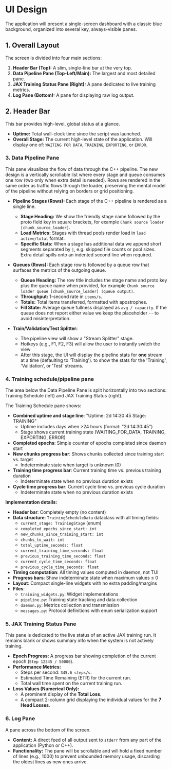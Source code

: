 # UI Design

The application will present a single-screen dashboard with a classic blue background, organized into several key, always-visible panes.

## 1. Overall Layout

The screen is divided into four main sections:

1. **Header Bar (Top):** A slim, single-line bar at the very top.
2. **Data Pipeline Pane (Top-Left/Main):** The largest and most detailed pane.
3. **JAX Training Status Pane (Right):** A pane dedicated to live training metrics.
4. **Log Pane (Bottom):** A pane for displaying raw log output.

## 2. Header Bar

This bar provides high-level, global status at a glance.

- **Uptime:** Total wall-clock time since the script was launched.
- **Overall Stage:** The current high-level state of the application. Will display one of: `WAITING FOR DATA`, `TRAINING`, `EXPORTING`, or `ERROR`.

### 3. Data Pipeline Pane

This pane visualizes the flow of data through the C++ pipeline. The new
design is a vertically scrollable list where every stage and queue consumes
one row (two only when extra detail is needed). Rows are rendered in the same
order as traffic flows through the loader, preserving the mental model of the
pipeline without relying on borders or grid positioning.

- **Pipeline Stages (Rows):** Each stage of the C++ pipeline is rendered as a
  single line.
  - **Stage Heading:** We show the friendly stage name followed by the proto
    field key in square brackets, for example `Chunk source loader
    [chunk_source_loader]`.
  - **Load Metrics:** Stages with thread pools render load in `load
    active/total` format.
  - **Specific Stats:** When a stage has additional data we append short
    segments separated by `|`, e.g. skipped file counts or pool sizes. Extra
    detail spills onto an indented second line when required.

- **Queues (Rows):** Each stage row is followed by a queue row that surfaces the
  metrics of the outgoing queue.
  - **Queue Heading:** The row title includes the stage name and proto key plus
    the queue name when provided, for example `Chunk source loader queue
    [chunk_source_loader] (queue output)`.
  - **Throughput:** 1-second rate in `items/s`.
  - **Totals:** Total items transferred, formatted with apostrophes.
  - **Fill State:** Average queue fullness displayed as `avg / capacity`. If the
    queue does not report either value we keep the placeholder `--` to avoid
    misinterpretation.

- **Train/Validation/Test Splitter:**
  - The pipeline view will show a "Stream Splitter" stage.
  - Hotkeys (e.g., F1, F2, F3) will allow the user to instantly switch the view
  - After this stage, the UI will display the pipeline stats for **one** stream
    at a time (defaulting to 'Training'). to show the stats for the 'Training',
    'Validation', or 'Test' streams.

### 4. Training schedule/pipeline pane

The area below the Data Pipeline Pane is split horizontally into two
sections: Training Schedule (left) and JAX Training Status (right).

The Training Schedule pane shows:

- **Combined uptime and stage line**: "Uptime: 2d 14:30:45   Stage: TRAINING"
  - Uptime includes days when >24 hours (format: "2d 14:30:45")
  - Stage shows current training state (WAITING_FOR_DATA, TRAINING, EXPORTING, ERROR)
- **Completed epochs**: Simple counter of epochs completed since daemon start
- **New chunks progress bar**: Shows chunks collected since training start vs. target
  - Indeterminate state when target is unknown (0)
- **Training time progress bar**: Current training time vs. previous training duration
  - Indeterminate state when no previous duration exists
- **Cycle time progress bar**: Current cycle time vs. previous cycle duration
  - Indeterminate state when no previous duration exists

**Implementation details:**

- **Header bar**: Completely empty (no content)
- **Data structure**: `TrainingScheduleData` dataclass with all timing fields:
  - `current_stage: TrainingStage` (enum)
  - `completed_epochs_since_start: int`
  - `new_chunks_since_training_start: int`
  - `chunks_to_wait: int`
  - `total_uptime_seconds: float`
  - `current_training_time_seconds: float`
  - `previous_training_time_seconds: float`
  - `current_cycle_time_seconds: float`
  - `previous_cycle_time_seconds: float`
- **Timing computation**: All timing values computed in daemon, not TUI
- **Progress bars**: Show indeterminate state when maximum values ≤ 0
- **Layout**: Compact single-line widgets with no extra padding/margins
- **Files**:
  - `training_widgets.py`: Widget implementations
  - `pipeline.py`: Training state tracking and data collection
  - `daemon.py`: Metrics collection and transmission
  - `messages.py`: Protocol definitions with enum serialization support

### 5. JAX Training Status Pane

This pane is dedicated to the live status of an active JAX training run. It
remains blank or shows summary info when the system is not actively training.

- **Epoch Progress:** A progress bar showing completion of the current epoch
  (`Step 12345 / 50000`).
- **Performance Metrics:**
  - Steps per second: `345.6 steps/s`.
  - Estimated Time Remaining (ETR) for the current run.
  - Total wall time spent on the current training run.
- **Loss Values (Numerical Only):**
  - A prominent display of the **Total Loss**.
  - A compact 2-column grid displaying the individual values for the **7 Head
    Losses**.

### 6. Log Pane

A pane across the bottom of the screen.

- **Content:** A direct feed of all output sent to `stderr` from any part of the
  application (Python or C++).
- **Functionality:** The pane will be scrollable and will hold a fixed number of
  lines (e.g., 1000) to prevent unbounded memory usage, discarding the oldest
  lines as new ones arrive.
